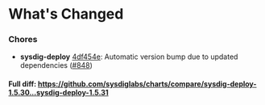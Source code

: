 # What's Changed

### Chores
- **sysdig-deploy** [4df454e](https://github.com/sysdiglabs/charts/commit/4df454ea85ed5b1f176f290b05e77469c4e44aa2): Automatic version bump due to updated dependencies ([#848](https://github.com/sysdiglabs/charts/issues/848))

#### Full diff: https://github.com/sysdiglabs/charts/compare/sysdig-deploy-1.5.30...sysdig-deploy-1.5.31
